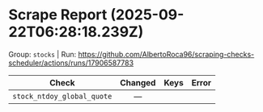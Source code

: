 # Scrape Report (2025-09-22T06:28:18.239Z)

Group: `stocks`  |  Run: https://github.com/AlbertoRoca96/scraping-checks-scheduler/actions/runs/17906587783

| Check | Changed | Keys | Error |
|---|:---:|:--|:--|
| `stock_ntdoy_global_quote` | — |  |  |
